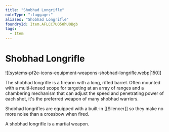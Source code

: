 ```yaml
---
title: "Shobhad Longrifle"
noteType: ":luggage:"
aliases: "Shobhad Longrifle"
foundryId: Item.AFLCC7UO50hU0Bgb
tags:
  - Item
---
```


# Shobhad Longrifle
![[systems-pf2e-icons-equipment-weapons-shobhad-longrifle.webp|150]]

The shobhad longrifle is a firearm with a long, rifled barrel. Often mounted with a multi-lensed scope for targeting at an array of ranges and a chambering mechanism that can adjust the speed and penetrating power of each shot, it's the preferred weapon of many shobhad warriors.

Shobhad longrifles are equipped with a built-in [[Silencer]] so they make no more noise than a crossbow when fired.

A shobhad longrifle is a martial weapon.
